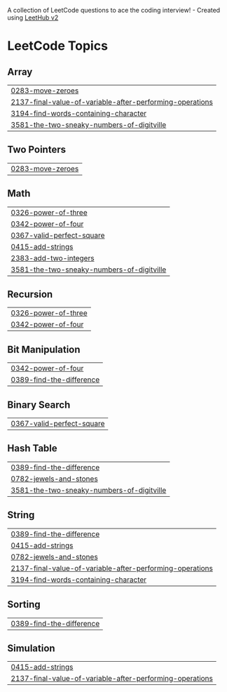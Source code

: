 A collection of LeetCode questions to ace the coding interview! - Created using [LeetHub v2](https://github.com/arunbhardwaj/LeetHub-2.0)
<!---LeetCode Topics Start-->
# LeetCode Topics
## Array
|  |
| ------- |
| [0283-move-zeroes](https://github.com/Murshidmuhammedp/Leet_Codes/tree/master/0283-move-zeroes) |
| [2137-final-value-of-variable-after-performing-operations](https://github.com/Murshidmuhammedp/Leet_Codes/tree/master/2137-final-value-of-variable-after-performing-operations) |
| [3194-find-words-containing-character](https://github.com/Murshidmuhammedp/Leet_Codes/tree/master/3194-find-words-containing-character) |
| [3581-the-two-sneaky-numbers-of-digitville](https://github.com/Murshidmuhammedp/Leet_Codes/tree/master/3581-the-two-sneaky-numbers-of-digitville) |
## Two Pointers
|  |
| ------- |
| [0283-move-zeroes](https://github.com/Murshidmuhammedp/Leet_Codes/tree/master/0283-move-zeroes) |
## Math
|  |
| ------- |
| [0326-power-of-three](https://github.com/Murshidmuhammedp/Leet_Codes/tree/master/0326-power-of-three) |
| [0342-power-of-four](https://github.com/Murshidmuhammedp/Leet_Codes/tree/master/0342-power-of-four) |
| [0367-valid-perfect-square](https://github.com/Murshidmuhammedp/Leet_Codes/tree/master/0367-valid-perfect-square) |
| [0415-add-strings](https://github.com/Murshidmuhammedp/Leet_Codes/tree/master/0415-add-strings) |
| [2383-add-two-integers](https://github.com/Murshidmuhammedp/Leet_Codes/tree/master/2383-add-two-integers) |
| [3581-the-two-sneaky-numbers-of-digitville](https://github.com/Murshidmuhammedp/Leet_Codes/tree/master/3581-the-two-sneaky-numbers-of-digitville) |
## Recursion
|  |
| ------- |
| [0326-power-of-three](https://github.com/Murshidmuhammedp/Leet_Codes/tree/master/0326-power-of-three) |
| [0342-power-of-four](https://github.com/Murshidmuhammedp/Leet_Codes/tree/master/0342-power-of-four) |
## Bit Manipulation
|  |
| ------- |
| [0342-power-of-four](https://github.com/Murshidmuhammedp/Leet_Codes/tree/master/0342-power-of-four) |
| [0389-find-the-difference](https://github.com/Murshidmuhammedp/Leet_Codes/tree/master/0389-find-the-difference) |
## Binary Search
|  |
| ------- |
| [0367-valid-perfect-square](https://github.com/Murshidmuhammedp/Leet_Codes/tree/master/0367-valid-perfect-square) |
## Hash Table
|  |
| ------- |
| [0389-find-the-difference](https://github.com/Murshidmuhammedp/Leet_Codes/tree/master/0389-find-the-difference) |
| [0782-jewels-and-stones](https://github.com/Murshidmuhammedp/Leet_Codes/tree/master/0782-jewels-and-stones) |
| [3581-the-two-sneaky-numbers-of-digitville](https://github.com/Murshidmuhammedp/Leet_Codes/tree/master/3581-the-two-sneaky-numbers-of-digitville) |
## String
|  |
| ------- |
| [0389-find-the-difference](https://github.com/Murshidmuhammedp/Leet_Codes/tree/master/0389-find-the-difference) |
| [0415-add-strings](https://github.com/Murshidmuhammedp/Leet_Codes/tree/master/0415-add-strings) |
| [0782-jewels-and-stones](https://github.com/Murshidmuhammedp/Leet_Codes/tree/master/0782-jewels-and-stones) |
| [2137-final-value-of-variable-after-performing-operations](https://github.com/Murshidmuhammedp/Leet_Codes/tree/master/2137-final-value-of-variable-after-performing-operations) |
| [3194-find-words-containing-character](https://github.com/Murshidmuhammedp/Leet_Codes/tree/master/3194-find-words-containing-character) |
## Sorting
|  |
| ------- |
| [0389-find-the-difference](https://github.com/Murshidmuhammedp/Leet_Codes/tree/master/0389-find-the-difference) |
## Simulation
|  |
| ------- |
| [0415-add-strings](https://github.com/Murshidmuhammedp/Leet_Codes/tree/master/0415-add-strings) |
| [2137-final-value-of-variable-after-performing-operations](https://github.com/Murshidmuhammedp/Leet_Codes/tree/master/2137-final-value-of-variable-after-performing-operations) |
<!---LeetCode Topics End-->